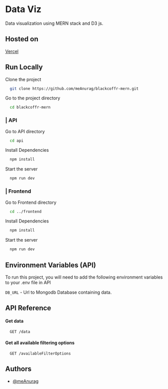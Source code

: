 
# Data Viz

Data visualization using MERN stack and D3 js.

## Hosted on

[Vercel](https://data-viz-d3.vercel.app/)


## Run Locally

Clone the project

```bash
  git clone https://github.com/meAnurag/blackcoffr-mern.git
```

Go to the project directory

```bash
  cd blackcoffr-mern
```

### | API

Go to API directory

```bash
  cd api
```

Install Dependencies

```bash
  npm install
```

Start the server

```bash
  npm run dev
```

### | Frontend

Go to Frontend directory

```bash
  cd ../frontend
```

Install Dependencies

```bash
  npm install
```

Start the server

```bash
  npm run dev
```
## Environment Variables (API)

To run this project, you will need to add the following environment variables to your .env file in API

`DB_URL` - Url to Mongodb Database containing data.




## API Reference

#### Get data

```http
  GET /data
```

#### Get all available filtering options

```http
  GET /availableFilterOptions
```



## Authors

- [@meAnurag](https://www.github.com/meAnurag)

